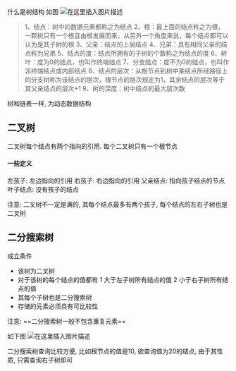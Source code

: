 什么是树结构
如图
![在这里插入图片描述](https://img-blog.csdnimg.cn/20200318114255808.png?x-oss-process=image/watermark,type_ZmFuZ3poZW5naGVpdGk,shadow_10,text_aHR0cHM6Ly9ibG9nLmNzZG4ubmV0L0FuZVRpc3Q=,size_16,color_FFFFFF,t_70)

> 1、结点：树中的数据元素都称之为结点
2、根：最上面的结点称之为根，一颗树只有一个根且由根发展而来，从另外一个角度来说，每个结点都可以认为是其子树的根
3、父亲：结点的上层结点
4、兄弟：具有相同父亲的结点称为兄弟
5、结点的度：结点所拥有的子树的个数称之为结点的度
6、树叶：度为0的结点，也叫作终端结点
7、分支结点：度不为0的结点，也叫作非终端结点或内部结点
8、结点的层次：从根节点到树中某结点所经路径上的分支树称为该结点的层次，根节点的层次规定为1，其余结点的层次等于其父亲结点的层次+1
9、树的深度：树中结点的最大层次数

树和链表一样, 为动态数据结构

## 二叉树

二叉树每个结点有两个指向的引用. 每个二叉树只有一个根节点
#### 一些定义
左孩子: 左边指向的引用
右孩子: 右边指向的引用
父亲结点: 指向孩子结点的节点
叶子结点: 没有孩子的结点

注意: 二叉树不一定是满的, 其每个结点最多有两个孩子, 每个结点的左右子树也是二叉树

## 二分搜索树
成立条件
- 该树为二叉树
- 对于该树的每个结点的值都有
1 大于左子树所有结点的值
2 小于右子树所有结点的值
- 其每个子树也是二分搜索树
- 存储的元素必须具有可比较性

注意: ==二分搜索树一般不包含重复元素==

如下图
![在这里插入图片描述](https://img-blog.csdnimg.cn/20200318164722221.png?x-oss-process=image/watermark,type_ZmFuZ3poZW5naGVpdGk,shadow_10,text_aHR0cHM6Ly9ibG9nLmNzZG4ubmV0L0FuZVRpc3Q=,size_16,color_FFFFFF,t_70)

二分搜索树查询比较方便, 比如根节点的值是10, 欲查询值为20的结点, 由于其性质, 只需查询右子树即可

